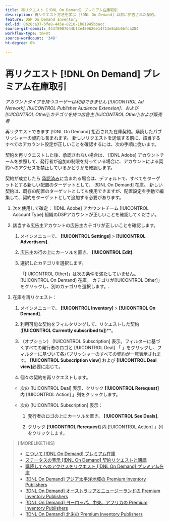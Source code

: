 ```yaml
---
title: 再リクエスト [!DNL On Demand] プレミアム在庫取引
description: 再リクエスト方法を学ぶ [!DNL On Demand] 以前に拒否された契約。
feature: DSP On Demand Inventory
exl-id: 8b28ca37-5fe8-445e-8210-1b81945bbacc
source-git-commit: 443f8907644bf3e480626e14713e8abb9bfca284
workflow-type: tm+mt
source-wordcount: '348'
ht-degree: 0%

---
```


# 再リクエスト [!DNL On Demand] プレミアム在庫取引

*アカウントタイプを持つユーザーは利用できません [!UICONTROL Ad Network], [!UICONTROL Publisher Audience Extension]、および [!UICONTROL Other];カテゴリを持つ広告主 [!UICONTROL Other];および販売者*

再リクエストできます [!DNL On Demand] 拒否された在庫契約。購読したパブリッシャーの契約も含まれます。 新しいリクエストを送信する前に、該当するすべてのアカウント設定が正しいことを確認するには、次の手順に従います。

契約を再リクエストした後、承認されない場合は、 [!DNL Adobe] アカウントチームを参照して、発行者が追加の制限を持っている場合に、アカウントによる契約へのアクセスを禁止しているかどうかを確認します。

契約が成立したら [承認済み](/help/dsp/inventory/on-demand-inventory-view-status.md)に含まれる場合は、デフォルトで、すべてをターゲットとする新しい配置のターゲットとして、 [!DNL On Demand] 在庫。 新しい契約は、既存の配置のターゲットとしても使用できますが、配置設定を手動で編集して、契約をターゲットとして追加する必要があります。

1. 次を使用して確定： [!DNL Adobe] アカウントチーム [!UICONTROL Account Type] 組織のDSPアカウントが正しいことを確認してください。

1. 該当する広告主アカウントの広告主カテゴリが正しいことを確認します。

   1. メインメニューで、 **[!UICONTROL Settings]** > **[!UICONTROL Advertisers].**

   1. 広告主の行の上にカーソルを置き、 **[!UICONTROL Edit]**.

   1. 選択したカテゴリを選択します。

      「[!UICONTROL Other]」は次の条件を満たしていません。 [!UICONTROL On Demand] 在庫。 カテゴリが[!UICONTROL Other]」をクリックし、別のカテゴリを選択します。<!-- [category](/help/dsp/admin/advertiser-settings.md) -->.

1. 在庫を再リクエスト：

   1. メインメニューで、 **[!UICONTROL Inventory]** > **[!UICONTROL On Demand]**.

   1. 利用可能な契約をフィルタリングして、リクエストした契約 (**[!UICONTROL Currently subscribed to]**)**。

   1. （オプション） [!UICONTROL Subscription] 表示。フィルターに基づくすべての発行者のロゴと [!UICONTROL Deal] 「 」をクリックし、フィルターに基づいて各パブリッシャーのすべての契約が一覧表示されます。 **[!UICONTROL Subscription view]** および **[!UICONTROL Deal view]**&#x200B;必要に応じて。

   1. 個々の契約を再リクエストします。
   * 次の [!UICONTROL Deal] 表示、クリック **[!UICONTROL Rerequest]** 内 [!UICONTROL Action] 」列をクリックします。

   * 次の [!UICONTROL Subscription] 表示：

      1. 発行者のロゴの上にカーソルを置き、 **[!UICONTROL See Deals]**.

      1. クリック **[!UICONTROL Rerequest]** 内 [!UICONTROL Action] 」列をクリックします。


>[!MORELIKETHIS]
>
>* [について [!DNL On Demand] プレミアム在庫](on-demand-inventory-about.md)
>* [ステータスの表示 [!DNL On Demand] 契約リクエストと購読](on-demand-inventory-view-status.md)
>* [購読してへのアクセスをリクエスト [!DNL On Demand] プレミアム在庫](on-demand-inventory-subscribe.md)
>* [[!DNL On Demand] アジア太平洋地域の Premium Inventory Publishers](on-demand-inventory-publishers-apac.md)
>* [[!DNL On Demand] オーストラリアとニュージーランドの Premium Inventory Publishers](on-demand-inventory-publishers-anz.md)
>* [[!DNL On Demand] ヨーロッパ、中東、アフリカの Premium Inventory Publishers](on-demand-inventory-publishers-emea.md)
>* [[!DNL On Demand] 北米の Premium Inventory Publishers](on-demand-inventory-publishers-na.md)

